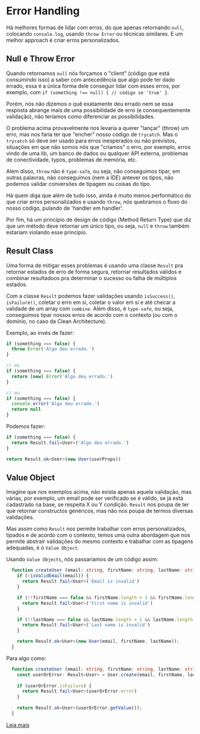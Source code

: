 # Error Handling

Há melhores formas de lidar com erros, do que apenas retornando `null`, colocando `console.log`, usando `throw Error` ou técnicas similares. E um melhor approach é criar erros personalizados.

## Null e Throw Error

Quando retornamos `null` nós forçamos o "client" (código que está consumindo isso) a saber com antecedência que algo pode ter dado errado, essa é a única forma dele conseguir lidar com esses erros, por exemplo, com `if (something !== null) { // código se 'true' }`.

Porém, nós não dizemos o quê exatamente deu errado nem se essa resposta abrange mais de uma possibilidade de erro (e consequentemente validação), não teríamos como diferenciar as possibilidades.

O problema acima provavelmente nos levaria a querer "lançar" (throw) um erro, mas nos faria ter que "encher" nosso código de `trycatch`. Mas o `trycatch` só deve ser usado para erros inesperados ou não previstos, situações em que não somos nós que "criamos" o erro, por exemplo, erros vindo de uma lib, um banco de dados ou qualquer API externa, problemas de conectividade, typos, problemas de memória, etc.

Além disso, `throw` não é `type-safe`, ou seja, não conseguimos tipar, em outras palavras, não conseguimos (nem a IDE) antever os tipos, não podemos validar conversões de tipagem ou coisas do tipo.

Há quem diga que além de tudo isso, ainda é muito menos performático do que criar erros personalizados e usando `throw`, nós quebramos o fluxo do nosso código, pulando de 'handler em handler'.

Por fim, há um princípio de design de código (Method Return Type) que diz que um método deve retornar um único tipo, ou seja, `null` e `throw` também estariam violando esse princípio.

## Result Class

Uma forma de mitigar esses problemas é usando uma classe `Result` pra retornar estados de erro de forma segura, retornar resultados válidos e combinar resultadoos pra determinar o sucesso ou falha de múltiplos estados.

Com a classe `Result` podemos fazer validações usando `isSuccess()`, `isFailure()`, coletar o erro em si, coletar o valor em si e até checar a validade de um array com `combine`. Além disso, é `type-safe`, ou seja, conseguimos tipar nossos erros de acordo com o contexto (ou com o domínio, no caso da Clean Architecture).

Exemplo, ao invés de fazer:

```typescript
if (something === false) {
  throw Error('Algo deu errado.')
}

// ou
if (something === false) {
  return [new] Error('Algo deu errado.')
}

// ou
if (something === false) {
  console.error('Algo deu errado.')
  return null
}
```

Podemos fazer:

```typescript
if (something === false) {
  return Result.fail<User>('Algo deu errado.')
}

return Result.ok<User>(new User(userProps))
```

## Value Object

Imagine que nos exemplos acima, não exista apenas aquela validação, mas várias, por exemplo, um email pode ser verificado se é válido, se já está cadastrado na base, se respeita X ou Y condição. `Result` nos poupa de ter que retornar constructos genéricos, mas não nos poupa de termos diversas validações.

Mas assim como `Result` nos permite trabalhar com erros personalizados, tipados e de acordo com o contexto, temos uma outra abordagem que nos permite abstrair validações do mesmo contexto e trabalhar com as tipagens adequadas, é o `Value Object`.


Usando `Value Objects`, nós passaríamos de um código assim:

```typescript
  function createUser (email: string, firstName: string, lastName: string): Result<User> {
    if (!isValidEmail(email)) {
      return Result.fail<User>('Email is invalid')
    }

    if (!!firstName === false && firstName.length > 1 && firstName.length < 50) {
      return Result.fail<User>('First name is invalid')
    }

    if (!!lastName === false && lastName.length > 1 && lastName.length < 50) {
      return Result.fail<User>('Last name is invalid')
    }

    return Result.ok<User>(new User(email, firstName, lastName));
  }
```

Para algo como:

```typescript
  function createUser (email: string, firstName: string, lastName: string): Result<User> {
    const userOrError: Result<User> = User.create(email, firstName, lastName);
    
    if (userOrError.isFailure) {
      return Result.fail<User>(userOrError.error)
    }
  
    return Result.ok<User>(userOrError.getValue());
  }
```

[Leia mais](./cleanArchitecture/domain.md)
